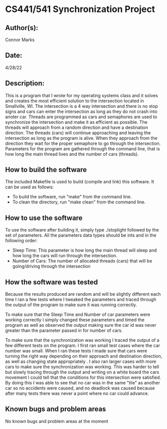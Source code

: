 # CS441/541 Synchronization Project

## Author(s):

Connor Marks

## Date:

4/28/22

## Description:

This is a program that I wrote for my operating systems class and it solves and creates the most efficient solution to the intersection located in Smallville, WI. The intersection is a 4 way intersection and there is no stop signs and cars can enter the intersection as long as they do not crash into anoter car. Threads are programmed as cars and semaphores are used to synchronize the intersection and make it as efficient as possible. The threads will approach from a random direction and have a destination direction. The threads (cars) will continue approaching and leaving the intersection as long as the program is alive. When they approach from the direction they wait for the proper semaphore to go through the intersection. Parameters for the program are gathered through the command line, that is how long the main thread lives and the number of cars (threads).

## How to build the software

The included Makefile is used to build (compile and link) this software. It can be used as follows:
- To build the software, run "make" from the command line.
- To clean the directory, run "make clean" from the command line.

## How to use the software

To use the software after building it, simply type ./stoplight followed by the set of parameters. All the parameters data types should be ints and in the following order:
- Sleep Time: This parameter is how long the main thread will sleep and how long the cars will run through the intersection.
- Number of Cars: The number of allocated threads (cars) that will be going/driving through the intersection

## How the software was tested

Because the results produced are random and will be slightly different each time I ran a few tests where I tweaked the parameters and traced through the output of the program to make sure it was running correctly.

To make sure that the Sleep Time and Number of car parameters were working correctly I simply changed these parameters and timed the program as well as observed the output making sure the car id was never greater than the parameter passed in for number of cars.

To make sure that the synchronization was working I traced the output of a few different tests on the program. I first ran small test cases where the car number was small. When I ran these tests I made sure that cars were turning the right way depending on their approach and destination direction, as well as changing state appropriately . I also ran larger cases with more cars to make sure the synchronization was working. This was harder to tell but slowly tracing through the output and writing on a white board the cars movement I could tell that the conditions for this intersection were satisfied. By doing this I was able to see that no car was in the same "tile" as another car so no accidents were caused, and no deadlock was caused because after many tests there was never a point where no car could advance.


## Known bugs and problem areas

No known bugs and problem areas at the moment
